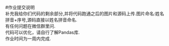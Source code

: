 #作业提交说明  
补充我给你们代码的剩余部分,并将代码跑通之后的图片和源码上传.图片命名:姓名拼音+序号,源码直接以姓名拼音命名.  
有任何问题在微信群里问.  
代码可以优化，请自行了解Pandas库.   
作业时间为一周内完成.    
